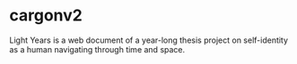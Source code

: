 # cargonv2
Light Years is a web document of a year-long thesis project on self-identity as a human navigating through time and space. 
